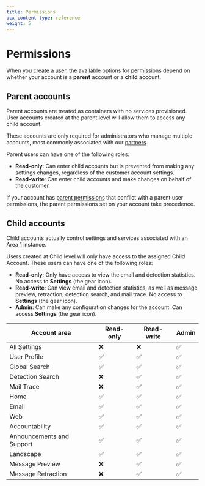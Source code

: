 ```yaml
---
title: Permissions
pcx-content-type: reference
weight: 5
---
```


# Permissions

When you [create a user](/email-security/account-setup/manage-account-members/#add-user), the available options for permissions depend on whether your account is a **parent** account or a **child** account.

## Parent accounts

Parent accounts are treated as containers with no services provisioned. User accounts created at the parent level will allow them to access any child account.

These accounts are only required for administrators who manage multiple accounts, most commonly associated with our [partners](/email-security/partners/).

Parent users can have one of the following roles:

- **Read-only**: Can enter child accounts but is prevented from making any settings changes, regardless of the customer account settings.
- **Read-write**: Can enter child accounts and make changes on behalf of the customer.

If your account has [parent permissions](/email-security/account-setup/manage-parent-permissions/) that conflict with a parent user permissions, the parent permissions set on your account take precedence.

## Child accounts

Child accounts actually control settings and services associated with an Area 1 instance.

Users created at Child level will only have access to the assigned Child Account. These users can have one of the following roles:

- **Read-only**: Only have access to view the email and detection statistics. No access to **Settings** (the gear icon).
- **Read-write**: Can view email and detection statistics, as well as message preview, retraction, detection search, and mail trace. No access to **Settings** (the gear icon).
- **Admin**: Can make any configuration changes for the account. Can access **Settings** (the gear icon).

| Account area | Read-only | Read-write | Admin |
| --- | --- | --- | --- |
| All Settings | ❌ | ❌ | ✅ |
| User Profile | ✅ | ✅ | ✅ |
| Global Search | ✅ | ✅ | ✅ |
| Detection Search | ❌ | ✅ | ✅ |
| Mail Trace | ❌ | ✅ | ✅ |
| Home | ✅ | ✅ | ✅ |
| Email | ✅ | ✅ | ✅ |
| Web | ✅ | ✅ | ✅ |
| Accountability | ✅ | ✅ | ✅ |
| Announcements and Support | ✅ | ✅ | ✅ |
| Landscape | ✅ | ✅ | ✅ |
| Message Preview | ❌ | ✅ | ✅ |
| Message Retraction | ❌ | ✅ | ✅ |